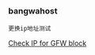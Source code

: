 ### bangwahost

`更换ip地址测试`

[Check IP for GFW block](http://kiwivm.64clouds.com/main-exec.php?mode=blacklistcheck)

